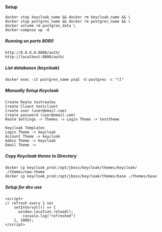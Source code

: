 #### Setup

```
docker stop keycloak_name && docker rm keycloak_name && \
docker stop postgres_name && docker rm postgres_name && \
docker volume rm postgres_data \
docker-compose up -d
```

##### Running on ports 8080

```
http://0.0.0.0:8080/auth/
http://localhost:8080/auth/
```

##### List databases (keycloak)

```
docker exec -it postgres_name psql -U postgres -c "\l"
```

##### Manually Setup Keycloak

```
Create Realm testrealms
Create Client testclient
Create user (user@email.com)
Create password (user@email.com)
Realm Settings -> Themes -> Login Theme -> testtheme

Keycloak Templates
Login Theme -> keycloak
Account Theme -> keycloak
Admin Theme -> keycloak
Email Theme ->
```

##### Copy Keycloak theme to Directory

```
docker cp keycloak_prod:/opt/jboss/keycloak/themes/keycloak/ ./themes/new-theme
docker cp keycloak_prod:/opt/jboss/keycloak/themes/base ./themes/base
```

##### Setup for dev use

```
<script>
// refresh every 1 sec
    setInterval(() => {
      window.location.reload();
        console.log("refreshed")
    }, 1000);
</script>
```
